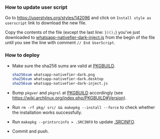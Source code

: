 ### How to update user script

Go to https://userstyles.org/styles/142096 and click
on `Install style as userscript` link to download the new file.

Copy the contents of the file (except the last line: `})();`) you've just
downloaded to
[whatsapp-nativefier-dark-inject.js](./whatsapp-nativefier-dark-inject.js)
from the begin of the file until you see the line with comment
`// End UserScript`.

### How to deploy

- Make sure the sha256 sums are valid at [PKGBUILD](PKGBUILD#L17).
    ```sh
    sha256sum whatsapp-nativefier-dark.png
    sha256sum whatsapp-nativefier-dark.desktop
    sha256sum whatsapp-nativefier-dark-inject.js
    ```

- Bump `pkgver` and `pkgrel` at [PKGBUILD](PKGBUILD#L4) accordingly
(see https://wiki.archlinux.org/index.php/PKGBUILD#Version).

- Run `rm -rf pkg/ src/ && makepkg --install --force` to check whether the installation works
successfully.

- Run `makepkg --printsrcinfo > .SRCINFO` to update [.SRCINFO](.SRCINFO).

- Commit and push.